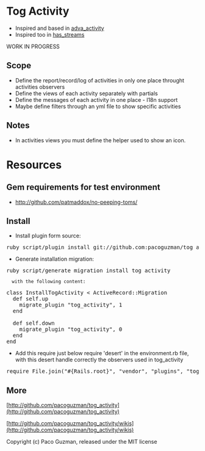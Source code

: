 Tog Activity
========

* Inspired and based in [adva_activity](http://github.com/svenfuchs/adva_cms/tree/master/engines/adva_activity/)
* Inspired too in [has_streams](http://github.com/fnando/has_streams/)

WORK IN PROGRESS

Scope
-------

* Define the report/record/log of activities in only one place throught activities observers
* Define the views of each activity separately with partials
* Define the messages of each activity in one place - I18n support
* Maybe define filters through an yml file to show specific activities

Notes
-----

* In activities views you must define the helper used to show an icon.

Resources
=========

Gem requirements for test environment
--------------------------------------

* http://github.com/patmaddox/no-peeping-toms/

Install
-------

* Install plugin form source:

<pre>
ruby script/plugin install git://github.com:pacoguzman/tog_activity.git
</pre>

* Generate installation migration:

<pre>
ruby script/generate migration install_tog_activity
</pre>

	  with the following content:

<pre>
class InstallTogActivity < ActiveRecord::Migration
  def self.up
    migrate_plugin "tog_activity", 1
  end

  def self.down
    migrate_plugin "tog_activity", 0
  end
end
</pre>

* Add this require just below require 'desert' in the environment.rb file, with this desert handle correctly the observers used in tog_activity

<pre>
require File.join("#{Rails.root}", "vendor", "plugins", "tog_activity", "lib", "desert_ext", "with_observers")
</pre>


More
-------

[http://github.com/pacoguzman/tog_activity](http://github.com/pacoguzman/tog_activity)

[http://github.com/pacoguzman/tog_activity/wikis](http://github.com/pacoguzman/tog_activity/wikis)


Copyright (c) Paco Guzman, released under the MIT license
